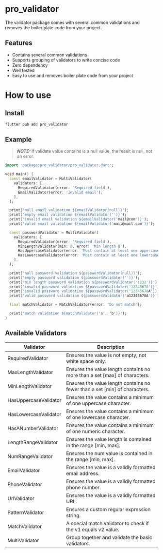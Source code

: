 # pro_validator

The validator package comes with several common validations and removes the boiler plate code from your project.

## Features

- Contains several common validations
- Supports grouping of validators to write concise code
- Zero dependency
- Well tested
- Easy to use and removes boiler plate code from your project

# How to use
## Install

```bash
flutter pub add pro_validator
```

## Example

> **_NOTE:_** if validate value contains is a null value, the result is null, not an error.

``` dart
import 'package:pro_validator/pro_validator.dart';

void main() {
  const emailValidator = MultiValidator(
    validators: [
      RequiredValidator(error: 'Required field'),
      EmailValidator(error: 'Invalid email'),
    ],
  );

  print('null email validation ${emailValidator(null)}');
  print('empty email validation ${emailValidator('')}');
  print('invalid email validation ${emailValidator('mail@com')}');
  print('valid email validation ${emailValidator('mail@mail.com')}');

  const passwordValidator = MultiValidator(
    validators: [
      RequiredValidator(error: 'Required field'),
      MinLengthValidator(min: 8, error: 'Min length 8'),
      HasUppercaseValidator(error: 'Must contain at least one uppercase'),
      HasLowercaseValidator(error: 'Must contain at least one lowercase'),
    ],
  );

  print('null password validation ${passwordValidator(null)}');
  print('empty password validation ${passwordValidator('')}');
  print('min length password validation ${passwordValidator('1232')}');
  print('invalid password validation ${passwordValidator('12345678')}');
  print('invalid password validation ${passwordValidator('12345678A')}');
  print('valid password validation ${passwordValidator('a12345678A')}');

  final matchValidator = MatchValidator(error: 'Do not match');

  print('match validation ${matchValidator('a', 'b')}');
}

```

## Available Validators

| Validator | Description |
| - | - |
| RequiredValidator | Ensures the value is not empty, not white space only. |
| MaxLengthValidator | Ensures the value length contains no more than a set [max] of characters. |
| MinLengthValidator | Ensures the value length contains no fewer than a set [min] of characters. |
| HasUppercaseValidator | Ensures the value contains a minimum of one uppercase character. |
| HasLowercaseValidator | Ensures the value contains a minimum of one lowercase character. |
| HasANumberValidator |  Ensures the value contains a minimum of one numeric character. |
| LengthRangeValidator | Ensures the value length is contained in the range [min, max]. |
| NumRangeValidator |  Ensures the num value is contained in the range [min, max]. |
| EmailValidator | Ensures the value is a validly formatted email address. |
| PhoneValidator | Ensures the value is a validly formatted phone number. |
| UrlValidator | Ensures the value is a validly formatted URL. |
| PatternValidator | Ensures a custom regular expression string. |
| MatchValidator | A special match validator to check if the v1 equals v2 value. |
| MultiValidator | Group together and validate the basic validators. |
